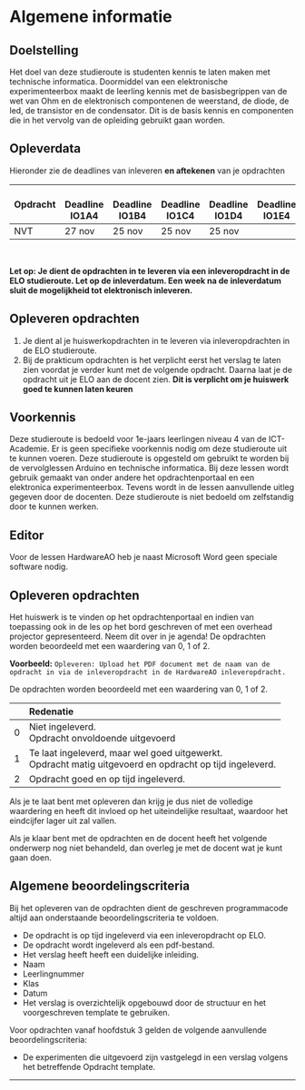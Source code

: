# Algemene informatie

## Doelstelling
Het doel van deze studieroute is studenten kennis te laten maken met technische informatica. Doormiddel van een elektronische experimenteerbox maakt de leerling kennis met de basisbegrippen van de wet van Ohm en de elektronisch compontenen de weerstand, de diode, de led, de transistor en de condensator.
Dit is de basis kennis en componenten die in het vervolg van de opleiding gebruikt gaan worden. 

## Opleverdata
Hieronder zie de deadlines van inleveren **en aftekenen** van je opdrachten

|Opdracht              | &nbsp; &nbsp; Deadline **IO1A4** | &nbsp; &nbsp; Deadline **IO1B4** | &nbsp; &nbsp; Deadline **IO1C4** | &nbsp; Deadline **IO1D4** | &nbsp; &nbsp; Deadline **IO1E4** |
|--------------------  |--------------- | --------- | --------- | --------- | --------- |
| NVT | 27 nov | 25 nov | 25 nov | 25 nov || 25 nov |
<br> 



**Let op: Je dient de opdrachten in te leveren via een inleveropdracht in de ELO studieroute. Let op de inleverdatum. Een week na de inleverdatum sluit de mogelijkheid tot elektronisch inleveren.** 

## Opleveren opdrachten
1. Je dient al je huiswerkopdrachten in te leveren via inleveropdrachten in de ELO studieroute.
2. Bij de prakticum opdrachten is het verplicht eerst het verslag te laten zien voordat je verder kunt met de volgende opdracht. Daarna laat je de opdracht uit je ELO aan de docent zien. **Dit is verplicht om je huiswerk goed te kunnen laten keuren**


## Voorkennis
Deze studieroute is bedoeld voor 1e-jaars leerlingen niveau 4 van de ICT-Academie. Er is geen specifieke voorkennis nodig om deze studieroute uit te kunnen voeren. Deze studieroute is opgesteld om gebruikt te worden bij de vervolglessen Arduino en technische informatica. Bij deze lessen wordt gebruik gemaakt van onder andere het opdrachtenportaal en een elektronica experimenteerbox. Tevens wordt in de lessen aanvullende uitleg gegeven door de docenten. Deze studieroute is niet bedoeld om zelfstandig door te kunnen werken.


## Editor
Voor de lessen HardwareAO heb je naast Microsoft Word geen speciale software nodig.


## Opleveren opdrachten
Het huiswerk is te vinden op het opdrachtenportaal en indien van toepassing ook in de les op het bord geschreven of met een overhead projector gepresenteerd. Neem dit over in je agenda! De opdrachten worden beoordeeld met een waardering van 0, 1 of 2.

**Voorbeeld:**
``Opleveren: Upload het PDF document met de naam van de opdracht in via de inleveropdracht in de HardwareAO inleveropdracht.``

De opdrachten worden beoordeeld met een waardering van 0, 1 of 2.

<table><thead>
<tr>
<th></th>
<th align="left">Redenatie</th>
</tr>
</thead><tbody>
<tr>
<td>0</td>
<td align="left">Niet ingeleverd.    <br>Opdracht onvoldoende uitgevoerd</td>
</tr>
<tr>
<td>1</td>
<td align="left">Te laat ingeleverd, maar wel goed uitgewerkt.<br>Opdracht matig uitgevoerd en opdracht op tijd ingeleverd.</td>
</tr>
<tr>
<td>2</td>
<td align="left">Opdracht goed en op tijd ingeleverd.</td>
</tr>
</tbody></table>

Als je te laat bent met opleveren dan krijg je dus niet de volledige waardering en heeft dit invloed op het uiteindelijke resultaat, waardoor het eindcijfer lager uit zal vallen.

Als je klaar bent met de opdrachten en de docent heeft het volgende onderwerp nog niet behandeld, dan overleg je met de docent wat je kunt gaan doen.


## Algemene beoordelingscriteria

Bij het opleveren van de opdrachten dient de geschreven programmacode altijd aan onderstaande beoordelingscriteria te voldoen.
*	De opdracht is op tijd ingeleverd via een inleveropdracht op ELO.
*	De opdracht wordt ingeleverd als een pdf-bestand.
*	Het verslag heeft heeft een duidelijke inleiding. 
  *	Naam
  *	Leerlingnummer
  *	Klas
  *	Datum 
*	Het verslag is overzichtelijk opgebouwd door de structuur en het voorgeschreven template te gebruiken.

Voor opdrachten vanaf hoofdstuk 3 gelden de volgende aanvullende beoordelingscriteria:

*	De experimenten die uitgevoerd zijn vastgelegd in een verslag volgens het betreffende Opdracht template.

------